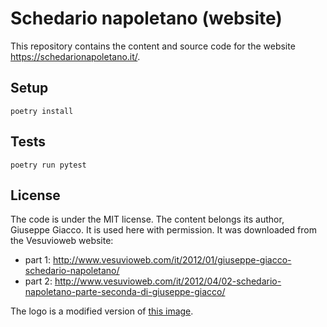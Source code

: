# Schedario napoletano (website)

This repository contains the content and source code for the website <https://schedarionapoletano.it/>.

## Setup

    poetry install

## Tests

    poetry run pytest

## License

The code is under the MIT license. The content belongs its author, Giuseppe Giacco. It is used here with permission.
It was downloaded from the Vesuvioweb website:
- part 1: http://www.vesuvioweb.com/it/2012/01/giuseppe-giacco-schedario-napoletano/
- part 2: http://www.vesuvioweb.com/it/2012/04/02-schedario-napoletano-parte-seconda-di-giuseppe-giacco/

The logo is a modified version of [this image](https://commons.wikimedia.org/wiki/File:Vesuvio.png).
